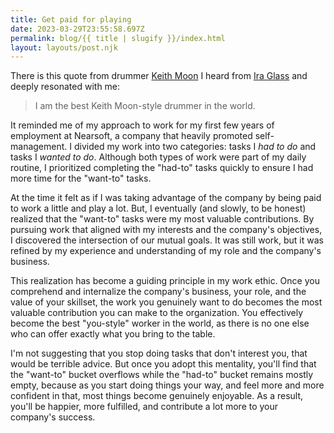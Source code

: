 ```yaml
---
title: Get paid for playing
date: 2023-03-29T23:55:58.697Z
permalink: blog/{{ title | slugify }}/index.html
layout: layouts/post.njk
---
```


There is this quote from drummer [Keith Moon](https://en.wikipedia.org/wiki/Keith_Moon) I heard from [Ira Glass](https://en.wikipedia.org/wiki/Ira_Glass) and deeply resonated with me:

> I am the best Keith Moon-style drummer in the world.

It reminded me of my approach to work for my first few years of employment at Nearsoft, a company that heavily promoted self-management. I divided my work into two categories: tasks I _had to do_ and tasks I _wanted to do_. Although both types of work were part of my daily routine, I prioritized completing the "had-to" tasks quickly to ensure I had more time for the "want-to" tasks.

<!-- more -->

At the time it felt as if I was taking advantage of the company by being paid to work a little and play a lot. But, I eventually (and slowly, to be honest) realized that the "want-to" tasks were my most valuable contributions. By pursuing work that aligned with my interests and the company's objectives, I discovered the intersection of our mutual goals. It was still work, but it was refined by my experience and understanding of my role and the company's business.

This realization has become a guiding principle in my work ethic. Once you comprehend and internalize the company's business, your role, and the value of your skillset, the work you genuinely want to do becomes the most valuable contribution you can make to the organization. You effectively become the best "you-style" worker in the world, as there is no one else who can offer exactly what you bring to the table.

I'm not suggesting that you stop doing tasks that don't interest you, that would be terrible advice. But once you adopt this mentality, you'll find that the "want-to" bucket overflows while the "had-to" bucket remains mostly empty, because as you start doing things your way, and feel more and more confident in that, most things become genuinely enjoyable. As a result, you'll be happier, more fulfilled, and contribute a lot more to your company's success.